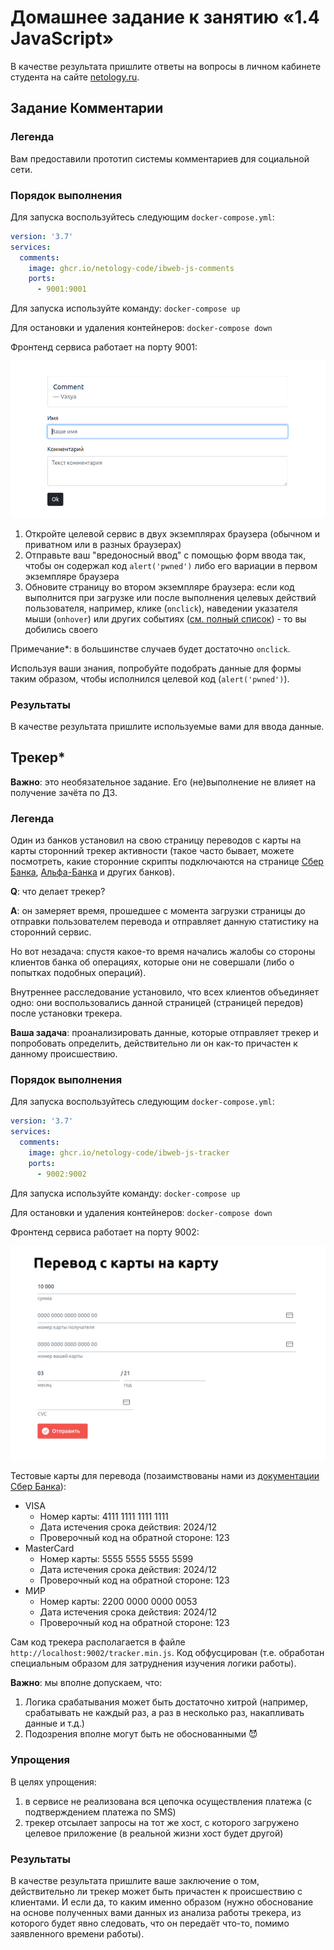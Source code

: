# Домашнее задание к занятию «1.4 JavaScript»

В качестве результата пришлите ответы на вопросы в личном кабинете студента на сайте [netology.ru](https://netology.ru).

## Задание Комментарии

### Легенда

Вам предоставили прототип системы комментариев для социальной сети.

### Порядок выполнения

Для запуска воспользуйтесь следующим `docker-compose.yml`:

```yaml
version: '3.7'
services:
  comments:
    image: ghcr.io/netology-code/ibweb-js-comments
    ports:
      - 9001:9001
```

Для запуска используйте команду: `docker-compose up`

Для остановки и удаления контейнеров: `docker-compose down`

Фронтенд сервиса работает на порту 9001:

![](pic/comments.png)

1. Откройте целевой сервис в двух экземплярах браузера (обычном и приватном или в разных браузерах)
1. Отправьте ваш "вредоносный ввод" с помощью форм ввода так, чтобы он содержал код `alert('pwned')` либо его вариации в первом экземпляре браузера
1. Обновите страницу во втором экземпляре браузера: если код выполнится при загрузке или после выполнения целевых действий пользователя, например, клике (`onclick`), наведении указателя мыши (`onhover`) или других событиях ([см. полный список](https://developer.mozilla.org/en-US/docs/Web/Events)) - то вы добились своего

Примечание*: в большинстве случаев будет достаточно `onclick`.

Используя ваши знания, попробуйте подобрать данные для формы таким образом, чтобы исполнился целевой код (`alert('pwned')`).

### Результаты

В качестве результата пришлите используемые вами для ввода данные.

## Трекер*

**Важно**: это необязательное задание. Его (не)выполнение не влияет на получение зачёта по ДЗ.

### Легенда

Один из банков установил на свою страницу переводов с карты на карты сторонний трекер активности (такое часто бывает, можете посмотреть, какие сторонние скрипты подключаются на странице [Сбер Банка](https://securepayments.sberbank.ru/payment/merchants/p2p_transfer/index.html), [Альфа-Банка](https://www.alfaportal.ru/card2card/ptpl/alfaportal/initial.html) и других банков).

**Q**: что делает трекер?

**A**: он замеряет время, прошедшее с момента загрузки страницы до отправки пользователем перевода и отправляет данную статистику на сторонний сервис.

Но вот незадача: спустя какое-то время начались жалобы со стороны клиентов банка об операциях, которые они не совершали (либо о попытках подобных операций).

Внутреннее расследование установило, что всех клиентов объединяет одно: они воспользовались данной страницей (страницей передов) после установки трекера.

**Ваша задача**: проанализировать данные, которые отправляет трекер и попробовать определить, действительно ли он как-то причастен к данному происшествию.


### Порядок выполнения

Для запуска воспользуйтесь следующим `docker-compose.yml`:

```yaml
version: '3.7'
services:
  comments:
    image: ghcr.io/netology-code/ibweb-js-tracker
    ports:
      - 9002:9002
```

Для запуска используйте команду: `docker-compose up`

Для остановки и удаления контейнеров: `docker-compose down`

Фронтенд сервиса работает на порту 9002:

![](pic/tracker.png)

Тестовые карты для перевода (позаимствованы нами из [документации Сбер Банка](https://securepayments.sberbank.ru/wiki/doku.php/test_cards)):
* VISA 
    * Номер карты: 4111 1111 1111 1111 
    * Дата истечения срока действия: 2024/12
    * Проверочный код на обратной стороне: 123
* MasterCard
  * Номер карты: 5555 5555 5555 5599
  * Дата истечения срока действия: 2024/12
  * Проверочный код на обратной стороне: 123
* МИР
  * Номер карты: 2200 0000 0000 0053
  * Дата истечения срока действия: 2024/12
  * Проверочный код на обратной стороне: 123
  
Сам код трекера располагается в файле `http://localhost:9002/tracker.min.js`. Код обфусцирован (т.е. обработан специальным образом для затруднения изучения логики работы).

**Важно**: мы вполне допускаем, что:
1. Логика срабатывания может быть достаточно хитрой (например, срабатывать не каждый раз, а раз в несколько раз, накапливать данные и т.д.)
1. Подозрения вполне могут быть не обоснованными 😈

### Упрощения

В целях упрощения:
1. в сервисе не реализована вся цепочка осуществления платежа (с подтверждением платежа по SMS)
1. трекер отсылает запросы на тот же хост, с которого загружено целевое приложение (в реальной жизни хост будет другой)

### Результаты

В качестве результата пришлите ваше заключение о том, действительно ли трекер может быть причастен к происшествию с клиентами. И если да, то каким именно образом (нужно обоснование на основе полученных вами данных из анализа работы трекера, из которого будет явно следовать, что он передаёт что-то, помимо заявленного времени работы).

